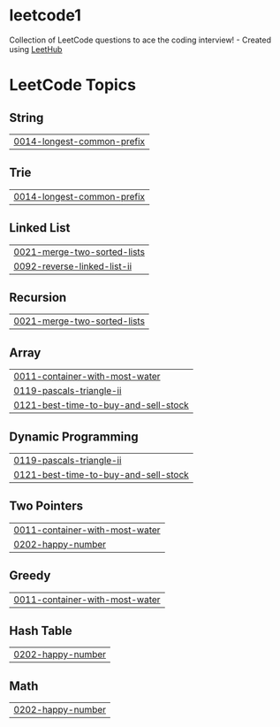 # leetcode1
Collection of LeetCode questions to ace the coding interview! - Created using [LeetHub](https://github.com/QasimWani/LeetHub)

<!---LeetCode Topics Start-->
# LeetCode Topics
## String
|  |
| ------- |
| [0014-longest-common-prefix](https://github.com/Srivarshagowthu/leetcode1/tree/master/0014-longest-common-prefix) |
## Trie
|  |
| ------- |
| [0014-longest-common-prefix](https://github.com/Srivarshagowthu/leetcode1/tree/master/0014-longest-common-prefix) |
## Linked List
|  |
| ------- |
| [0021-merge-two-sorted-lists](https://github.com/Srivarshagowthu/leetcode1/tree/master/0021-merge-two-sorted-lists) |
| [0092-reverse-linked-list-ii](https://github.com/Srivarshagowthu/leetcode1/tree/master/0092-reverse-linked-list-ii) |
## Recursion
|  |
| ------- |
| [0021-merge-two-sorted-lists](https://github.com/Srivarshagowthu/leetcode1/tree/master/0021-merge-two-sorted-lists) |
## Array
|  |
| ------- |
| [0011-container-with-most-water](https://github.com/Srivarshagowthu/leetcode1/tree/master/0011-container-with-most-water) |
| [0119-pascals-triangle-ii](https://github.com/Srivarshagowthu/leetcode1/tree/master/0119-pascals-triangle-ii) |
| [0121-best-time-to-buy-and-sell-stock](https://github.com/Srivarshagowthu/leetcode1/tree/master/0121-best-time-to-buy-and-sell-stock) |
## Dynamic Programming
|  |
| ------- |
| [0119-pascals-triangle-ii](https://github.com/Srivarshagowthu/leetcode1/tree/master/0119-pascals-triangle-ii) |
| [0121-best-time-to-buy-and-sell-stock](https://github.com/Srivarshagowthu/leetcode1/tree/master/0121-best-time-to-buy-and-sell-stock) |
## Two Pointers
|  |
| ------- |
| [0011-container-with-most-water](https://github.com/Srivarshagowthu/leetcode1/tree/master/0011-container-with-most-water) |
| [0202-happy-number](https://github.com/Srivarshagowthu/leetcode1/tree/master/0202-happy-number) |
## Greedy
|  |
| ------- |
| [0011-container-with-most-water](https://github.com/Srivarshagowthu/leetcode1/tree/master/0011-container-with-most-water) |
## Hash Table
|  |
| ------- |
| [0202-happy-number](https://github.com/Srivarshagowthu/leetcode1/tree/master/0202-happy-number) |
## Math
|  |
| ------- |
| [0202-happy-number](https://github.com/Srivarshagowthu/leetcode1/tree/master/0202-happy-number) |
<!---LeetCode Topics End-->